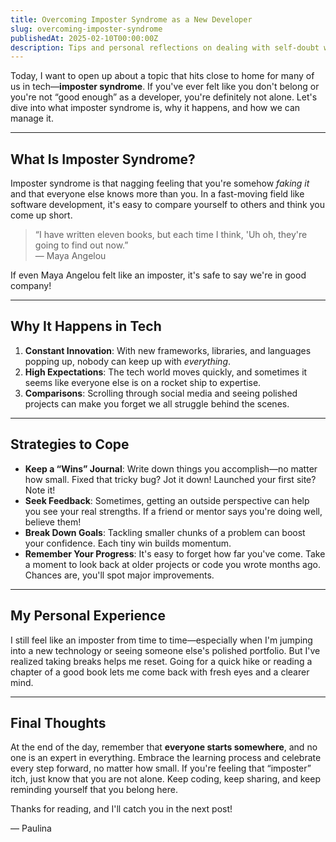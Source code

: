 ```yaml
---
title: Overcoming Imposter Syndrome as a New Developer
slug: overcoming-imposter-syndrome
publishedAt: 2025-02-10T00:00:00Z
description: Tips and personal reflections on dealing with self-doubt when learning to code.
---
```


Today, I want to open up about a topic that hits close to home for many of us in tech—**imposter syndrome**. If you've ever felt like you don't belong or you're not “good enough” as a developer, you're definitely not alone. Let's dive into what imposter syndrome is, why it happens, and how we can manage it.

---

## What Is Imposter Syndrome?

Imposter syndrome is that nagging feeling that you're somehow *faking it* and that everyone else knows more than you. In a fast-moving field like software development, it's easy to compare yourself to others and think you come up short.

> “I have written eleven books, but each time I think, 'Uh oh, they're going to find out now.”  
> — Maya Angelou

If even Maya Angelou felt like an imposter, it's safe to say we're in good company!

---

## Why It Happens in Tech

1. **Constant Innovation**: With new frameworks, libraries, and languages popping up, nobody can keep up with *everything*.
2. **High Expectations**: The tech world moves quickly, and sometimes it seems like everyone else is on a rocket ship to expertise.
3. **Comparisons**: Scrolling through social media and seeing polished projects can make you forget we all struggle behind the scenes.

---

## Strategies to Cope

- **Keep a “Wins” Journal**: Write down things you accomplish—no matter how small. Fixed that tricky bug? Jot it down! Launched your first site? Note it!
- **Seek Feedback**: Sometimes, getting an outside perspective can help you see your real strengths. If a friend or mentor says you're doing well, believe them!
- **Break Down Goals**: Tackling smaller chunks of a problem can boost your confidence. Each tiny win builds momentum.
- **Remember Your Progress**: It's easy to forget how far you've come. Take a moment to look back at older projects or code you wrote months ago. Chances are, you'll spot major improvements.

---

## My Personal Experience

I still feel like an imposter from time to time—especially when I'm jumping into a new technology or seeing someone else's polished portfolio. But I've realized taking breaks helps me reset. Going for a quick hike or reading a chapter of a good book lets me come back with fresh eyes and a clearer mind.

---

## Final Thoughts

At the end of the day, remember that **everyone starts somewhere**, and no one is an expert in everything. Embrace the learning process and celebrate every step forward, no matter how small. If you're feeling that “imposter” itch, just know that you are not alone. Keep coding, keep sharing, and keep reminding yourself that you belong here.

Thanks for reading, and I'll catch you in the next post!

— Paulina